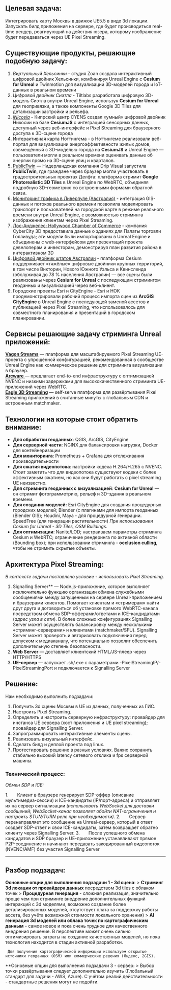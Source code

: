 ## **Целевая задача:** 
Интегрировать карту Москвы в движок UE5.5 в виде 3d локации. 
Запускать билд приложения на сервере, где будет производиться real-time рендер, реагирующий на действия юзера, которому изображение будет передаваться через UE Pixel Streaming.

## **Существующие продукты, решающие подобную задачу:** 
1. *Виртуальный Хельсинки* - студия Zoan создала интерактивный цифровой двойник Хельсинки, комбинируя Unreal Engine с **Cesium for Unreal** и Twinmotion для визуализации 3D-моделей города и IoT-данных в реальном времени​
2. *Цифровой двойник Сиэтла* - Tiltlabs разработала цифровую 3D-модель Сиэтла внутри Unreal Engine, используя **Cesium for Unreal** для геопривязки, а также компоненты Google 3D Tiles для детализации застройки и рельефа.
3. [*iNicosia*](https://cesium.com/blog/2023/03/30/smart-city-infrastructure-in-cesiumjs-connecting-nicosia/)  - Кипрский центр CYENS создал «умный» цифровой двойник Никосии на базе **CesiumJS** с интеграцией сенсорных данных, доступный через веб-интерфейс и Pixel Streaming для браузерного доступа к 3D-сцене города
4. Интерактивная карта Ноттингема - в Ноттингеме реализовали веб-портал для визуализации энергоэффективности жилых домов, совмещённый с 3D-моделью города на **CesiumJS** и Unreal Engine — пользователи могли в реальном времени оценивать данные об энергии прямо на 3D-сцене улиц и кварталов​.
5. [PublicTwin](https://cesium.com/blog/2024/07/09/drip-visual-enables-public-participation-in-urban-planning-with-cesium/?utm_source=chatgpt.com) — Нидерландская компания Drip Visual запустила **PublicTwin**, где граждане через браузер могли участвовать в градостроительных проектах Делфта: платформа стримит **Google Photorealistic 3D Tiles** в Unreal Engine по WebRTC, объединяя подробную 3D-геометрию со встроенными формами обратной связи.
6. [Мониторинг трафика в Ливерпуле (Австралия)](https://isprs-archives.copernicus.org/articles/XLVIII-4-2024/131/2024/isprs-archives-XLVIII-4-2024-131-2024.pdf?utm_source=chatgpt.com) - интеграция GIS-данных и потоков реального времени позволила моделировать транспорт и пользователей на городской карте в режиме реального времени внутри Unreal Engine, с возможностью стриминга изображения клиентам через Pixel Streaming.
7. [Лос-Анджелес: Hollywood Chamber of Commerce](https://www.planning.org/planning/2024/mar/smart-tech-to-help-build-your-citys-digital-twin/?utm_source=chatgpt.com) - компания CyberCity 3D предоставила данные о зданиях для Палаты торговли Голливуда; эти модели были импортированы в Unreal Engine и объединены с web-интерфейсом для презентаций проекта девелоперам и инвесторам, демонстрируя план развития района в интерактивном 3D​
8. [Цифровой двойник штатов Австралии](https://cesium.com/use-cases/digital-twins/?utm_source=chatgpt.com) - платформа Cesium поддерживает «тяжёлые» цифровые двойники крупных территорий, в том числе Виктории, Нового Южного Уэльса и Квинсленда (обслуживая до 78 % населения Австралии) — все сцены были реализованы через **Cesium for Unreal** с последующим стримингом геоданных и визуализацией через веб-клиент‍.
9. Городские проекты Esri и CityEngine - Esri и HOK продемонстрировали рабочий процесс импорта сцен из **ArcGIS CityEngine** в Unreal Engine с последующей заменой ассетов и публикацией через Pixel Streaming, что использовалось для совместного планирования и презентаций в городском планировании.
   
## **Сервисы решающие задачу стриминга Unreal приложений:** 
[**Vagon Streams**](https://forums.unrealengine.com/t/best-company-to-use-for-pixelstreaming/1139477?utm_source=chatgpt.com) — платформа для масштабируемого Pixel Streaming UE-проекта с упрощённой конфигурацией, рекомендованная в сообществе Unreal Engine как коммерческое решение для стриминга визуализации в браузер.  
[**Arcware** ](https://arcware.com/?utm_source=chatgpt.com)— предлагает end-to-end инфраструктуру с оптимизацией NVENC и низкими задержками для высококачественного стриминга UE-приложений через WebRTC‍​.  
[**Eagle 3D Streaming**](https://www.eagle3dstreaming.com/?utm_source=chatgpt.com) — self-serve платформа для развёртывания Pixel Streaming приложений в считанные минуты с глобальным CDN и встроенным matchmaker‍​.

## **Технологии на которые стоит обратить внимание:**
- **Для обработки геоданных**: QGIS, ArcGIS, CityEngine
- **Для серверной части**: NGINX для балансировки нагрузки, Docker для контейнеризации
- **Для мониторинга**: Prometheus + Grafana для отслеживания производительности
- **Для сжатия видеопотока**: настройки кодека H.264/H.265 с NVENC. Стоит заметить что для видеопотока существуют кодеки с более эффективным сжатием, но как они будут работать с pixel streaming UE неизвестно.
- **Для стриминга геоданных с визуализацией**: **Cesium for Unreal** — он стримит фотограмметрию, рельеф и 3D-здания в реальном времени.  
- **Для создания моделей:**  Esri CityEngine для создания процедурных городских моделей; Blender (с плагинами для импорта геоданных (Blender GIS); Houdini, Maya - для процедурной генерации. SpeedTree (для генерации растительности)
   *При использовании Cesium for Unreal - 3D Tiles, OSM Buildings.*
- **Для оптимизации**: Nanite/LOD; настраиваем параметры стриминга Cesium и WebRTC; ограничение рендеринга по активной области (Bounding box); при использовании стриминга - **occlusion culling**, чтобы не стримить скрытые объекты.  

## **Архитектура Pixel Streaming:**  
*В контексте задачи поставлено условие - использовать Pixel Streaming.*

1. Signalling Server** — Node.js-приложение, которое выполняет исключительно функцию организации обмена служебными сообщениями между запущенным на сервере Unreal-приложением и браузерами клиентов. Помогает клиентам и «стримерам» найти друг друга и договориться об установке прямого WebRTC-канала посредством обмена SDP-офферами/ответами и ICE-кандидатами (_адрес узла в сети_). В более сложных конфигурациях Signalling Server может осуществлять балансировку между несколькими «стриминг-серверами» и клиентами (matchmaker/SFU). Signalling Server может проверять и авторизовать подключения перед допуском к медиаканалу, что потенциально позволит обеспечить дополнительную степень безопасности.  
2. **Web Server** — доставляет клиентский HTML/JS-плеер через HTTP/HTTPS  
3. **UE-сервер** — запускает .sh/.exe с параметрами -PixelStreamingIP/-PixelStreamingPort и подключается к Signalling Server  
## **Решение:** 
 Нам необходимо выполнить подзадачи:
 1. Получить 3d сцены Москвы в UE из данных, полученных из ГИС.
 2. Настроить Pixel Streaming.
 3. Определить и настроить серверную инфраструктуру: провайдер для инстанса UE сервера (хост приложения и UE pixel streaming); провайдер для Signalling Server. 
 4. Запрограммировать интерактивные элементы сцены.
 5. Реализовать визуальный интерфейс.
 6. Сделать билд и деплой проекта под linux.
 7. Протестировать решение в разных условиях. Важно сохранить стабильно высокий latency сетевого отклика и fps серверной машины.
### **Технический процесс:**  
_Обмен SDP и ICE:_

1.       Клиент в браузере генерирует SDP-оффер (описание мультимедиа-сессии) и ICE-кандидаты (IP/порт-адреса) и отправляет их на сервер сигнализации _(использовать WebSocket для доставки сообщений; WebSocket-канал позволяет обойти NAT-ограничения и настроить STUN/TURN реле при необходимости)_.
2.       Сервер перенаправляет это сообщение на Unreal-сервер, который в ответ создаёт SDP-ответ и свои ICE-кандидаты, затем возвращает обратно клиенту через Signalling Server.
3.       После успешного обмена кандидатов и SDP браузер и UE-приложение устанавливают прямое P2P-соединение и начинают передавать закодированный видеопоток (NVENC/AMF) без участия Signalling Server


-----
## Разбор подзадач:

**Основные опции для выполнения подзадачи 1 - 3d cцена**:
	> **Стриминг 3d локации от провайдера данных** посредством 3d tiles с облаком точек
	> **Процедурная генерация** - сложная реализация, значительно проще чем при стриминге внедрение дополнительных функций интеракций с 3d моделями, возможно создание более детализированных моделей, отсутствует плата за поддержку работы ассета, без учёта возможной стоимости локального хранения)
	> **AI генерация 3d моделей или облака точек по картографическим данным** - самое новое и пока очень трудное для качественного внедрения решение. В перспективе может очень сильно оптимизировать затраты на создание качественных моделей, но пока технология находится в стадии активной разработки.  
	
	 Для получения картографической информации используем открытые источники геоданных (OSM) или коммерческие решения (Яндекс, 2GIS).  
	
**Основные опции для выполнения подзадачи 3 - сервер:
	> Выбор точки развёртывания следует дополнительно изучить (Глобальный стандарт для задачи - AWS, Azure). С учётом реалий действительности - стандартные решения могут не подойти. 


